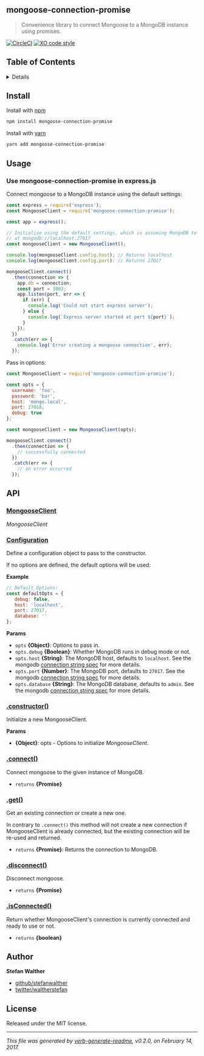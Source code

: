## mongoose-connection-promise

> Convenience library to connect Mongoose to a MongoDB instance using promises.

[![CircleCI](https://circleci.com/gh/stefanwalther/mongoose-connection-promise/tree/master.svg?style=svg)](https://circleci.com/gh/stefanwalther/mongoose-connection-promise/tree/master)
[![XO code style](https://img.shields.io/badge/code_style-XO--space-5ed9c7.svg)](https://github.com/sindresorhus/xo-space)

## Table of Contents

<details>
- [Install](#install)
- [Usage](#usage)
- [API](#api)
- [Author](#author)
- [License](#license)

_(TOC generated by [verb](https://github.com/verbose/verb) using [markdown-toc](https://github.com/jonschlinkert/markdown-toc))_
</details>

## Install

Install with [npm](http://npmjs.org/)

```sh
npm install mongoose-connection-promise
```

Install with [yarn](https://yarnpkg.com)

```sh
yarn add mongoose-connection-promise
```

## Usage

### Use mongoose-connection-promise in express.js

Connect mongoose to a MongoDB instance using the default settings:

```js
const express = require('express');
const MongooseClient = require('mongoose-connection-promise');

const app = express();

// Initialize using the default settings, which is assuming MongoDB to run
// at mongodb://localhost:27017
const mongooseClient = new MongooseClient();

console.log(mongooseClient.config.host); // Returns localhost
console.log(mongooseClient.config.port): // Returns 27017

mongooseClient.connect()
  .then(connection => {
    app.db = connection;
    const port = 3003;
    app.listen(port, err => {
      if (err) {
        console.log('Could not start express server');
      } else {
        console.log(`Express server started at port ${port}`);
      }
    });
  })
  .catch(err => {
    console.log('Error creating a mongoose connection', err);
  });
```

Pass in options:

```js
const MongooseClient = require('mongoose-connection-promise');

const opts = {
  username: 'foo',
  password: 'bar',
  host: 'mongo.local',
  port: 27018,
  debug: true
};

const mongooseClient = new MongooseClient(opts);

mongooseClient.connect()
  .then(connection => {
    // successfully connected
  })
  .catch(err => {
    // an error occurred
  });
```

## API

### [MongooseClient](lib/index.js#L20)

_MongooseClient_

### [Configuration](lib/index.js#L49)

Define a configuration object to pass to the constructor.

If no options are defined, the default options will be used:

**Example**

```js
// Default Options:
const defaultOpts = {
   debug: false,
   host: 'localhost',
   port: 27017,
   database: ''
};
```

**Params**

* `opts` **{Object}**: Options to pass in.
* `opts.debug` **{Boolean}**: Whether MongoDB runs in debug mode or not.
* `opts.host` **{String}**: The MongoDB host, defaults to `localhost`.  See the mongodb [connection string spec](https://docs.mongodb.com/manual/reference/connection-string/) for more details.
* `opts.port` **{Number}**: The MongoDB port, defaults to `27017`.  See the mongodb [connection string spec](https://docs.mongodb.com/manual/reference/connection-string/) for more details.
* `opts.database` **{String}**: The MongoDB database, defaults to `admin`.  See the mongodb [connection string spec](https://docs.mongodb.com/manual/reference/connection-string/) for more details.

### [.constructor()](lib/index.js#L57)

Initialize a new MongooseClient.

**Params**

* **{Object}**: opts - Options to initialize _MongooseClient_.

### [.connect()](lib/index.js#L73)

Connect mongoose to the given instance of MongoDB.

* `returns` **{Promise}**

### [.get()](lib/index.js#L95)

Get an existing connection or create a new one.

In contrary to `.connect()` this method will not create a new connection if MongooseClient is already connected,
but the existing connection will be re-used and returned.

* `returns` **{Promise<NavtiveConnection>}**: Returns the connection to MongoDB.

### [.disconnect()](lib/index.js#L109)

Disconnect mongoose.

* `returns` **{Promise}**

### [.isConnected()](lib/index.js#L120)

Return whether MongooseClient's connection is currently connected and ready to use or not.

* `returns` **{boolean}**

## Author

**Stefan Walther**

* [github/stefanwalther](https://github.com/stefanwalther)
* [twitter/waltherstefan](http://twitter.com/waltherstefan)

## License

Released under the MIT license.

***

_This file was generated by [verb-generate-readme](https://github.com/verbose/verb-generate-readme), v0.2.0, on February 14, 2017._